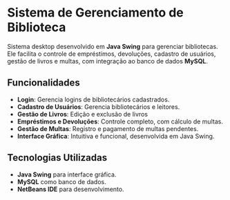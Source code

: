 # Sistema de Gerenciamento de Biblioteca

Sistema desktop desenvolvido em **Java Swing** para gerenciar bibliotecas. Ele facilita o controle de empréstimos, devoluções, cadastro de usuários, gestão de livros e multas, com integração ao banco de dados **MySQL**.

## Funcionalidades

- **Login**: Gerencia logins de bibliotecários cadastrados.
- **Cadastro de Usuários**: Gerencia bibliotecários e leitores.
- **Gestão de Livros**: Edição e exclusão de livros
- **Empréstimos e Devoluções**: Controle completo, com cálculo de multas.
- **Gestão de Multas**: Registro e pagamento de multas pendentes.
- **Interface Gráfica**: Intuitiva e funcional, desenvolvida em Java Swing.

## Tecnologias Utilizadas

- **Java Swing** para interface gráfica.
- **MySQL** como banco de dados.
- **NetBeans IDE** para desenvolvimento.

